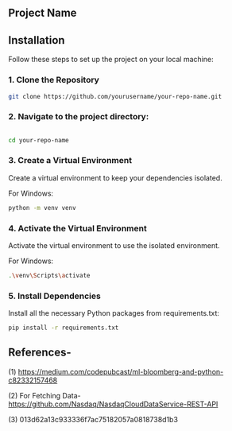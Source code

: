 

## Project Name


## Installation

Follow these steps to set up the project on your local machine:

### 1. Clone the Repository

```bash
git clone https://github.com/yourusername/your-repo-name.git
```
### 2. Navigate to the project directory:

```bash

cd your-repo-name
```
### 3. Create a Virtual Environment
Create a virtual environment to keep your dependencies isolated.

For Windows:

```bash
python -m venv venv
```

### 4. Activate the Virtual Environment
Activate the virtual environment to use the isolated environment.

For Windows:

```bash
.\venv\Scripts\activate
```

### 5. Install Dependencies
Install all the necessary Python packages from requirements.txt:

```bash
pip install -r requirements.txt
```

## References-
(1) https://medium.com/codepubcast/ml-bloomberg-and-python-c82332157468

(2) For Fetching Data- https://github.com/Nasdaq/NasdaqCloudDataService-REST-API

(3) 013d62a13c933336f7ac75182057a0818738d1b3

